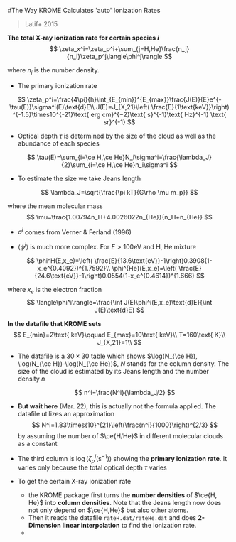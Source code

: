 #The Way KROME Calculates 'auto' Ionization Rates

> Latif+ 2015

**The total X-ray ionization rate for certain species $i$**
$$
\zeta_x^i=\zeta_p^i+\sum_{j=H,He}\frac{n_j}{n_i}\zeta_p^j\langle\phi^j\rangle
$$

where $n_j​$ is the number density.

- The primary ionization rate

$$
\zeta_p^i=\frac{4\pi}{h}\int_{E_{min}}^{E_{max}}\frac{J(E)}{E}e^{-\tau(E)}\sigma^i(E)\text{d}E\\
J(E)=J_{X,21}\left( \frac{E}{1\text{keV}}\right) ^{-1.5}\times10^{-21}\text{ erg cm}^{−2}\text{ s}^{-1}\text{ Hz}^{-1} \text{ sr}^{-1}
$$

- Optical depth $\tau$ is determined by the size of the cloud as well as the abundance of each species

$$
\tau(E)=\sum_{i=\ce H,\ce He}N_i\sigma^i=\frac{\lambda_J}{2}\sum_{i=\ce H,\ce He}n_i\sigma^i
$$

- To estimate the size we take Jeans length

$$
\lambda_J=\sqrt{\frac{\pi kT}{G\rho \mu m_p}}
$$

where the mean molecular mass
$$
\mu=\frac{1.00794n_H+4.0026022n_{He}}{n_H+n_{He}}
$$

- $\sigma^i$ comes from Verner $\&$ Ferland (1996)

- $\langle\phi^j\rangle​$ is much more complex. For $E>100​$eV and H, He mixture

$$
\phi^H(E,x_e)=\left( \frac{E}{13.6\text{eV}}-1\right)0.3908(1-x_e^{0.4092})^{1.7592}\\
\phi^{He}(E,x_e)=\left( \frac{E}{24.6\text{eV}}-1\right)0.0554(1-x_e^{0.4614})^{1.666}
$$

where $x_e​$ is the electron fraction
$$
\langle\phi^i\rangle=\frac{\int J(E)\phi^i(E,x_e)\text{d}E}{\int J(E)\text{d}E}
$$


**In the datafile that KROME sets**
$$
E_{min}=2\text{ keV}\qquad E_{max}=10\text{ keV}\\
T=160\text{ K}\\
J_{X,21}=1\\
$$

- The datafile is a $30\times30$ table which shows $\log(N_{\ce H}), \log(N_{\ce H})-\log(N_{\ce He})$, $N$ stands for the column density. The size of the cloud is estimated by its Jeans length and the number density $n$

  $$
  n^i=\frac{N^i}{\lambda_J/2}
  $$

- **But wait here** (Mar. 22), this is actually not the formula applied. The datafile utilizes an approximation
  $$
  N^i=1.83\times{10}^{21}\left(\frac{n^i}{1000}\right)^{2/3}
  $$
  by assuming the number of $\ce{H/He}$ in different molecular clouds as a constant

- The third column is $\log(\zeta_p^i(\text{s}^{-1}))$ showing the **primary ionization rate**. It varies only because the total optical depth $\tau$ varies

- To get the certain X-ray ionization rate
  - the KROME package first turns the **number densities** of $\ce{H, He}$ into **column densities**. Note that the Jeans length now does not only depend on $\ce{H,He}$ but also other atoms. 
  - Then it reads the datafile `rateH.dat/rateHe.dat` and does **2-Dimension linear interpolation** to find the ionization rate.
  - 